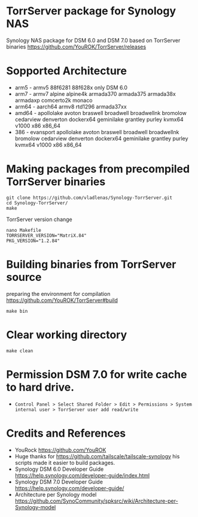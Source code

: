 # TorrServer package for Synology NAS
Synology NAS package for DSM 6.0 and DSM 7.0 based on TorrServer binaries https://github.com/YouROK/TorrServer/releases

# Sopported Architecture
* arm5 - armv5 88f6281 88f628x only DSM 6.0
* arm7 - armv7 alpine alpine4k armada370 armada375 armada38x armadaxp comcerto2k monaco
* arm64 - aarch64 armv8 rtd1296 armada37xx
* amd64 - apollolake avoton braswell broadwell broadwellnk bromolow cedarview denverton dockerx64 geminilake grantley purley kvmx64 v1000 x86 x86_64
* 386 - evansport apollolake avoton braswell broadwell broadwellnk bromolow cedarview denverton dockerx64 geminilake grantley purley kvmx64 v1000 x86 x86_64

# Making packages from precompiled TorrServer binaries
```
git clone https://github.com/vladlenas/Synology-TorrServer.git
cd Synology-TorrServer/
make
```
TorrServer version change
```
nano Makefile
TORRSERVER_VERSION="MatriX.84"
PKG_VERSION="1.2.84"
```
# Building binaries from TorrServer source
preparing the environment for compilation
https://github.com/YouROK/TorrServer#build

```
make bin
```
# Clear working directory
```
make clean
```
# Permission DSM 7.0 for write cache to hard drive.
* `Control Panel > Select Shared Folder > Edit > Permissions > System internal user > TorrServer user add read/write`

# Credits and References
* YouRock https://github.com/YouROK
* Huge thanks for https://github.com/tailscale/tailscale-synology his scripts made it easier to build packages.
* Synology DSM 6.0 Developer Guide https://help.synology.com/developer-guide/index.html
* Synology DSM 7.0 Developer Guide https://help.synology.com/developer-guide/
* Architecture per Synology model https://github.com/SynoCommunity/spksrc/wiki/Architecture-per-Synology-model
